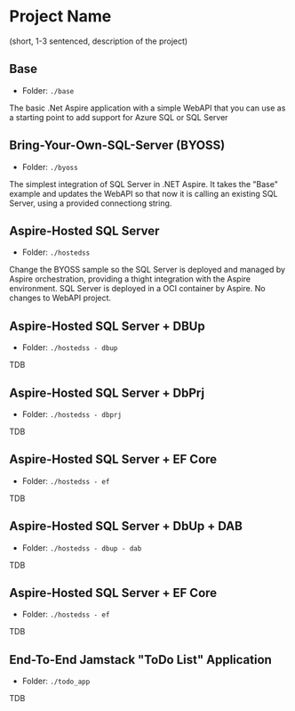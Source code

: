 # Project Name

(short, 1-3 sentenced, description of the project)

## Base

- Folder: `./base`

The basic .Net Aspire application with a simple WebAPI that you can use as a starting point to add support for Azure SQL or SQL Server

## Bring-Your-Own-SQL-Server (BYOSS)

- Folder: `./byoss`

The simplest integration of SQL Server in .NET Aspire. It takes the "Base" example and updates the WebAPI so that now it is calling an existing SQL Server, using a provided connectiong string.

## Aspire-Hosted SQL Server

- Folder: `./hostedss`

Change the BYOSS sample so the SQL Server is deployed and managed by Aspire orchestration, providing a thight integration with the Aspire environment. SQL Server is deployed in a OCI container by Aspire. No changes to WebAPI project.

## Aspire-Hosted SQL Server + DBUp

- Folder: `./hostedss - dbup`

TDB

## Aspire-Hosted SQL Server + DbPrj

- Folder: `./hostedss - dbprj`

TDB

## Aspire-Hosted SQL Server + EF Core

- Folder: `./hostedss - ef`

TDB

## Aspire-Hosted SQL Server + DbUp + DAB

- Folder: `./hostedss - dbup - dab`

TDB

## Aspire-Hosted SQL Server + EF Core

- Folder: `./hostedss - ef`

TDB

## End-To-End Jamstack "ToDo List" Application 

- Folder: `./todo_app`

TDB



